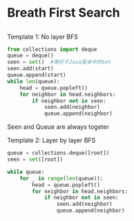 # Breath First Search

## 

Template 1: No layer BFS
```python
from collections import deque
queue = deque()
seen = set()  #等价于Java版本中的set
seen.add(start)
queue.append(start)
while len(queue):
    head = queue.popleft()
    for neighbor in head.neighbors:
        if neighbor not in seen:
            seen.add(neighbor)
            queue.append(neighbor)
```
Seen and Queue are always togeter


Template 2: Layer by layer BFS
```python
queue = collections.deque([root])
seen = set([root])

while queue:
    for _ in range(len(queue)):
        head = queue.popleft()
        for neighbor in head.neighbors:
            if neighbor not in seen:
                seen.add(neighbor)
                queue.append(neighbor)
```